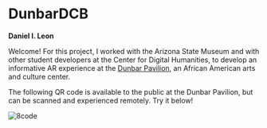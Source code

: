 # DunbarDCB

**Daniel I. Leon**

Welcome! For this project, I worked with the Arizona State Museum and with other student developers at the Center for Digital Humanities, to develop an informative AR experience at the [Dunbar Pavilion](https://thedunbartucson.org/), an African American arts and culture center.

The following QR code is available to the public at the Dunbar Pavilion, but can be scanned and experienced remotely. Try it below!

![8code](https://user-images.githubusercontent.com/95253522/209899086-0a4679ec-d072-4094-9d43-1045661484c7.png)
